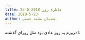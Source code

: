 ```yaml
---
title: خاطره روز 2018-5-23
date: 2018-5-23
author: شعبان محمد حسنی
---
```


امروزم یه روز عادی بود مثل روزای گذشته.